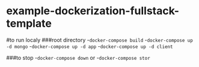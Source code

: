 # example-dockerization-fullstack-template

#to run localy
###root directory
-`docker-compose build`
-`docker-compose up -d mongo`
-`docker-compose up -d app`
-`docker-compose up -d client`

###to stop
-`docker-compose down`
or
-`docker-compose stor`